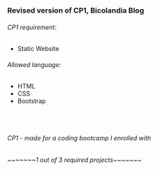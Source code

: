 
<h3>Revised version of CP1, Bicolandia Blog</h3>

<h6>CP1 requirement:</h6>
<ul> 
  <li>Static Website</li> 
</ul>

<h6>Allowed language:</h6>
<ul>
  <li>HTML</li>
  <li>CSS</li>
  <li>Bootstrap</li>
</ul>

<br><br>
<h6>CP1 - made for a coding bootcamp I enrolled with</h6>
<h6>~~~~~~~1 out of 3 required projects~~~~~~~</h6>
